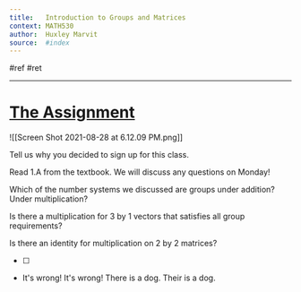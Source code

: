 ```yaml
---
title:   Introduction to Groups and Matrices
context: MATH530
author:  Huxley Marvit
source:  #index
---
```


#ref #ret 

---

# [The Assignment](https://nuevaschool.instructure.com/courses/3718/assignments/61005)

![[Screen Shot 2021-08-28 at 6.12.09 PM.png]]

Tell us why you decided to sign up for this class.

Read 1.A from the textbook. We will discuss any questions on Monday! 

Which of the number systems we discussed are groups under addition? Under multiplication?

Is there a multiplication for 3 by 1 vectors that satisfies all group requirements?

Is there an identity for multiplication on 2 by 2 matrices?


- [ ]


- It's wrong! It's wrong! There is a dog. Their is a dog.



